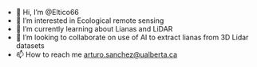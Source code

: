 - 👋 Hi, I’m @Eltico66
- 👀 I’m interested in Ecological remote sensing
- 🌱 I’m currently learning about Lianas and LiDAR
- 💞️ I’m looking to collaborate on use of AI to extract lianas from 3D Lidar datasets
- 📫 How to reach me arturo.sanchez@ualberta.ca

<!---
Eltico66/Eltico66 is a ✨ special ✨ repository because its `README.md` (this file) appears on your GitHub profile.
You can click the Preview link to take a look at your changes.
--->
